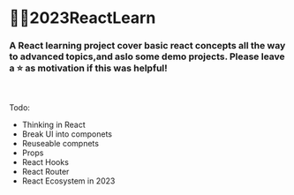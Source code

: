 # 🏳️‍🌈2023ReactLearn <br/>
### A React learning project cover basic react concepts all the way to advanced topics,and aslo some demo projects. Please leave a ⭐ as motivation if this was helpful!

<br/>

Todo:
* Thinking in React
* Break UI into componets
* Reuseable compnets
* Props
* React Hooks
* React Router
* React Ecosystem in 2023
